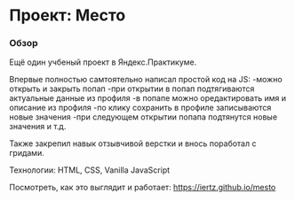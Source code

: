 # Проект: Место

### Обзор

Ещё один учбеный проект в Яндекс.Практикуме. 

Впервые полностью самтоятельно написал простой код на JS: 
-можно открыть и закрыть попап
-при открытии в попап подтягиваются актуальные данные из профиля
-в попапе можно оредактировать имя и описание из профиля 
-по клику сохранить в профиле записываются новые значения
-при следующем открытии попапа подтянутся новые значения и т.д.  

Также закрепил навык отзывчивой верстки и внось поработал с гридами. 

Технологии: HTML, CSS, Vanilla JavaScript 

Посмотреть, как это выглядит и работает: https://iertz.github.io/mesto